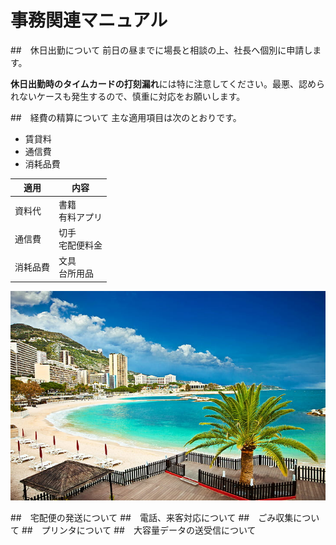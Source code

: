 # 事務関連マニュアル
##　休日出勤について
前日の昼までに場長と相談の上、社長へ個別に申請します。

**休日出勤時のタイムカードの打刻漏れ**には特に注意してください。最悪、認められないケースも発生するので、慎重に対応をお願いします。

##　経費の精算について
主な適用項目は次のとおりです。
- 賃貸料
- 通信費
- 消耗品費

|適用 |内容
|--|--
|資料代 |書籍<br>有料アプリ
|通信費|切手<br>宅配便料金
|消耗品費|文具<br>台所用品

![ビーチ](img/beach.jpg)


##　宅配便の発送について
##　電話、来客対応について
##　ごみ収集について
##　プリンタについて
##　大容量データの送受信について